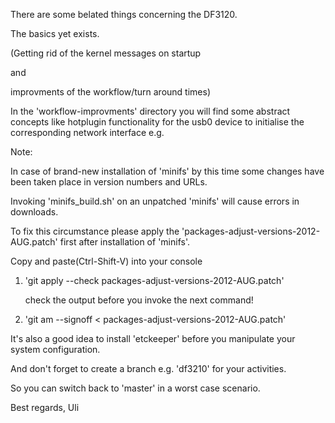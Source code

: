 There are some belated things concerning the DF3120.

The basics yet exists.

(Getting rid of the kernel messages on startup 

and 

improvments of the workflow/turn around times)

In the 'workflow-improvments' directory you will find some abstract concepts like hotplugin functionality for the usb0 device to initialise the corresponding network interface e.g.

Note:

In case of brand-new installation of 'minifs' by this time some changes have been taken place in version numbers and URLs.

Invoking 'minifs_build.sh' on an unpatched 'minifs' will cause errors in downloads.

To fix this circumstance please apply the 'packages-adjust-versions-2012-AUG.patch' first after installation of 'minifs'.

Copy and paste(Ctrl-Shift-V) into your console

1. 'git apply --check packages-adjust-versions-2012-AUG.patch'

   check the output before you invoke the next command!

2. 'git am --signoff < packages-adjust-versions-2012-AUG.patch'

It's also a good idea to install 'etckeeper' before you manipulate your system configuration.

And don't forget to create a branch e.g. 'df3210' for your activities.

So you can switch back to 'master' in a worst case scenario.

Best regards, Uli
